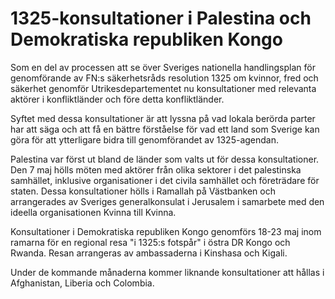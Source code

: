 # 1325-konsultationer i Palestina och Demokratiska republiken Kongo

Som en del av processen att se över Sveriges nationella handlingsplan för genomförande av FN:s säkerhetsråds resolution 1325 om kvinnor, fred och säkerhet genomför Utrikesdepartementet nu konsultationer med relevanta aktörer i konfliktländer och före detta konfliktländer.

Syftet med dessa konsultationer är att lyssna på vad lokala berörda parter har att säga och att få en bättre förståelse för vad ett land som Sverige kan göra för att ytterligare bidra till genomförandet av 1325-agendan.

Palestina var först ut bland de länder som valts ut för dessa konsultationer. Den 7 maj hölls möten med aktörer från olika sektorer i det palestinska samhället, inklusive organisationer i det civila samhället och företrädare för staten. Dessa konsultationer hölls i Ramallah på Västbanken och arrangerades av Sveriges generalkonsulat i Jerusalem i samarbete med den ideella organisationen Kvinna till Kvinna.

Konsultationer i Demokratiska republiken Kongo genomförs 18-23 maj inom ramarna för en regional resa "i 1325:s fotspår" i östra DR Kongo och Rwanda. Resan arrangeras av ambassaderna i Kinshasa och Kigali.

Under de kommande månaderna kommer liknande konsultationer att hållas i Afghanistan, Liberia och Colombia.
